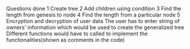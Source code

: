 Questions done
1 Create tree
2 Add children using condition
3 Find the length from genesis to node
4 Find the length from a particular node
5 Encryption and decryption of user data
The user has to enter string of owners' information which would be used to create the generalized tree
Different functions would have to called to implement the functionalities(shown as comments in the code)
